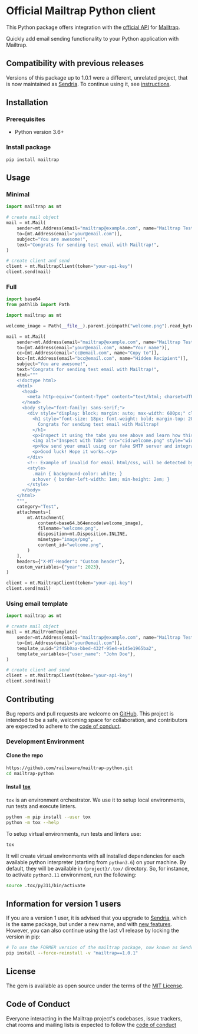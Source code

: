 # Official Mailtrap Python client

This Python package offers integration with the [official API](https://api-docs.mailtrap.io/) for [Mailtrap](https://mailtrap.io).

Quickly add email sending functionality to your Python application with Mailtrap.

## Compatibility with previous releases

Versions of this package up to 1.0.1 were a different, unrelated project, that is now maintained as [Sendria](https://github.com/msztolcman/sendria). To continue using it, see [instructions](#information-for-version-1-users).

## Installation

### Prerequisites

- Python version 3.6+

### Install package

```text
pip install mailtrap
```

## Usage

### Minimal

```python
import mailtrap as mt

# create mail object
mail = mt.Mail(
    sender=mt.Address(email="mailtrap@example.com", name="Mailtrap Test"),
    to=[mt.Address(email="your@email.com")],
    subject="You are awesome!",
    text="Congrats for sending test email with Mailtrap!",
)

# create client and send
client = mt.MailtrapClient(token="your-api-key")
client.send(mail)
```

### Full

```python
import base64
from pathlib import Path

import mailtrap as mt

welcome_image = Path(__file__).parent.joinpath("welcome.png").read_bytes()

mail = mt.Mail(
    sender=mt.Address(email="mailtrap@example.com", name="Mailtrap Test"),
    to=[mt.Address(email="your@email.com", name="Your name")],
    cc=[mt.Address(email="cc@email.com", name="Copy to")],
    bcc=[mt.Address(email="bcc@email.com", name="Hidden Recipient")],
    subject="You are awesome!",
    text="Congrats for sending test email with Mailtrap!",
    html="""
    <!doctype html>
    <html>
      <head>
        <meta http-equiv="Content-Type" content="text/html; charset=UTF-8">
      </head>
      <body style="font-family: sans-serif;">
        <div style="display: block; margin: auto; max-width: 600px;" class="main">
          <h1 style="font-size: 18px; font-weight: bold; margin-top: 20px">
            Congrats for sending test email with Mailtrap!
          </h1>
          <p>Inspect it using the tabs you see above and learn how this email can be improved.</p>
          <img alt="Inspect with Tabs" src="cid:welcome.png" style="width: 100%;">
          <p>Now send your email using our fake SMTP server and integration of your choice!</p>
          <p>Good luck! Hope it works.</p>
        </div>
        <!-- Example of invalid for email html/css, will be detected by Mailtrap: -->
        <style>
          .main { background-color: white; }
          a:hover { border-left-width: 1em; min-height: 2em; }
        </style>
      </body>
    </html>
    """,
    category="Test",
    attachments=[
        mt.Attachment(
            content=base64.b64encode(welcome_image),
            filename="welcome.png",
            disposition=mt.Disposition.INLINE,
            mimetype="image/png",
            content_id="welcome.png",
        )
    ],
    headers={"X-MT-Header": "Custom header"},
    custom_variables={"year": 2023},
)

client = mt.MailtrapClient(token="your-api-key")
client.send(mail)
```

### Using email template

```python
import mailtrap as mt

# create mail object
mail = mt.MailFromTemplate(
    sender=mt.Address(email="mailtrap@example.com", name="Mailtrap Test"),
    to=[mt.Address(email="your@email.com")],
    template_uuid="2f45b0aa-bbed-432f-95e4-e145e1965ba2",
    template_variables={"user_name": "John Doe"},
)

# create client and send
client = mt.MailtrapClient(token="your-api-key")
client.send(mail)
```

## Contributing

Bug reports and pull requests are welcome on [GitHub](https://github.com/railsware/mailtrap-python). This project is intended to be a safe, welcoming space for collaboration, and contributors are expected to adhere to the [code of conduct](CODE_OF_CONDUCT.md).

### Development Environment

#### Clone the repo

```bash
https://github.com/railsware/mailtrap-python.git
cd mailtrap-python
```

#### Install [tox](https://tox.wiki/en/latest/installation.html)

`tox` is an environment orchestrator. We use it to setup local environments, run tests and execute linters.

```bash
python -m pip install --user tox
python -m tox --help
```

To setup virtual environments, run tests and linters use:

```bash
tox
```

It will create virtual environments with all installed dependencies for each available python interpreter (starting from `python3.6`) on your machine.
By default, they will be available in `{project}/.tox/` directory. So, for instance, to activate `python3.11` environment, run the following:

```bash
source .tox/py311/bin/activate
```

## Information for version 1 users

If you are a version 1 user, it is advised that you upgrade to [Sendria](https://github.com/msztolcman/sendria), which is the same package, but under a new name, and with [new features](https://github.com/msztolcman/sendria#changelog). However, you can also continue using the last v1 release by locking the version in pip:

```sh
# To use the FORMER version of the mailtrap package, now known as Sendria:
pip install --force-reinstall -v "mailtrap==1.0.1"
```

## License

The gem is available as open source under the terms of the [MIT License](https://opensource.org/licenses/MIT).

## Code of Conduct

Everyone interacting in the Mailtrap project's codebases, issue trackers, chat rooms and mailing lists is expected to follow the [code of conduct](CODE_OF_CONDUCT.md)
